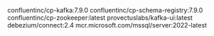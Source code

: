 confluentinc/cp-kafka:7.9.0
confluentinc/cp-schema-registry:7.9.0
confluentinc/cp-zookeeper:latest
provectuslabs/kafka-ui:latest
debezium/connect:2.4
mcr.microsoft.com/mssql/server:2022-latest
